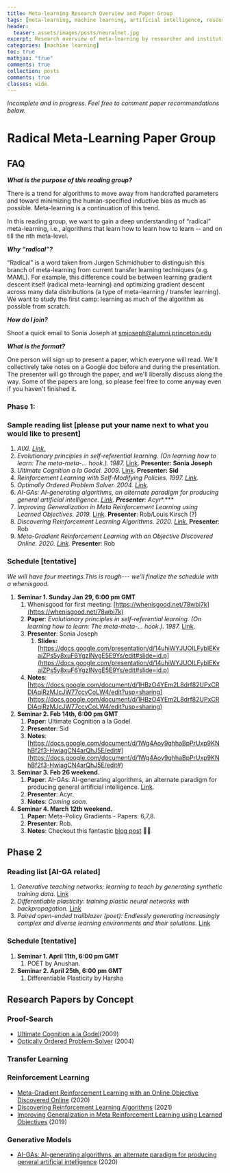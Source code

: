 ```yaml
---
title: Meta-learning Research Overview and Paper Group
tags: [meta-learning, machine learning, artificial intelligence, resources]
header: 
  teaser: assets/images/posts/neuralnet.jpg
excerpt: Research overview of meta-learning by researcher and institution.
categories: [machine learning]
toc: true
mathjax: "true"
comments: true
collection: posts
comments: true
classes: wide
---
```


*Incomplete and in progress. Feel free to comment paper recommendations below.*

# Radical Meta-Learning Paper Group

## FAQ

***What is the purpose of this reading group?***

There is a trend for algorithms to move away from handcrafted parameters and toward minimizing the human-specified inductive bias as much as possible. Meta-learning is a continuation of this trend.

In this reading group, we want to gain a deep understanding of “radical” meta-learning, i.e., algorithms that learn how to learn how to learn -- and on till the nth meta-level.

***Why “radical”?***

“Radical” is a word taken from Jurgen Schmidhuber to distinguish this branch of meta-learning from current transfer learning techniques (e.g. MAML). For example, this difference could be between learning gradient descent itself (radical meta-learning) and optimizing gradient descent across many data distributions (a type of meta-learning / transfer learning). We want to study the first camp: learning as much of the algorithm as possible from scratch.

***How do I join?***

Shoot a quick email to Sonia Joseph at smjoseph@alumni.princeton.edu

***What is the format?*** 

One person will sign up to present a paper, which everyone will read. We'll collectively take notes on a Google doc before and during the presentation. The presenter will go through the paper, and we'll liberally discuss along the way. Some of the papers are long, so please feel free to come anyway even if you haven't finished it.

### Phase 1:

### Sample reading list [please put your name next to what you would like to present]

1. *AIXI. [Link.](https://arxiv.org/abs/cs/0004001)*
2. *Evolutionary principles in self-referential learning. (On learning how to learn: The meta-meta-... hook.). 1987.* [Link](http://people.idsia.ch/~juergen/diploma1987ocr.pdf). **Presenter: Sonia Joseph**
3. *Ultimate Cognition a la Godel. 2009.* [Link](http://people.idsia.ch/~juergen/ultimatecognition.pdf). **Presenter: Sid**
4. *Reinforcement Learning with Self-Modifying Policies. 1997. [Link](http://people.idsia.ch/~juergen/ssabook/ssabook.html).*
5. *Optimally Ordered Problem Solver. 2004. [Link](http://people.idsia.ch/~juergen/oopsweb/oopsweb.html).*
6. *AI-GAs: AI-generating algorithms, an alternate paradigm for producing general artificial intelligence. [Link](https://arxiv.org/pdf/1905.10985.pdf). **Presenter**: Acyr**.*** 
7. *Improving Generalization in Meta Reinforcement Learning using Learned Objectives. 2019.* [Link](https://arxiv.org/abs/1910.04098). **Presenter**: Rob/Louis Kirsch (?)
8. *Discovering Reinforcement Learning Algorithms. 2020. [Link.](https://arxiv.org/abs/2007.08794)* **Presenter**: Rob
9. *Meta-Gradient Reinforcement Learning with an Objective Discovered Online. 2020. [Link](https://arxiv.org/pdf/2007.08433.pdf).* **Presenter**: Rob

### Schedule [tentative]

*We will have four meetings.This is rough--- we’ll finalize the schedule with a whenisgood.*

1. **Seminar 1. Sunday Jan 29, 6:00 pm GMT**
    1. Whenisgood for first meeting: [https://whenisgood.net/78wbi7k](https://whenisgood.net/78wbi7k) 
    2. **Paper**: *Evolutionary principles in self-referential learning. (On learning how to learn: The meta-meta-... hook.). 1987.* [Link](http://people.idsia.ch/~juergen/diploma1987ocr.pdf). 
    3. **Presenter**: Sonia Joseph
        1. **Slides:** [https://docs.google.com/presentation/d/14uhiWYJUOILFybIEKvaiZPs5y8xuF6YgzINygE5E9Ys/edit#slide=id.p](https://docs.google.com/presentation/d/14uhiWYJUOILFybIEKvaiZPs5y8xuF6YgzINygE5E9Ys/edit#slide=id.p)
    4. **Notes**: [https://docs.google.com/document/d/1HBzO4YEm2L8drf82UPxCRDlAqiRzMJcJW77ccyCoLW4/edit?usp=sharing](https://docs.google.com/document/d/1HBzO4YEm2L8drf82UPxCRDlAqiRzMJcJW77ccyCoLW4/edit?usp=sharing)
2. **Seminar 2. Feb 14th, 6:00 pm GMT**
    1. **Paper**: Ultimate Cognition a la Godel. 
    2. **Presenter**: Sid
    3. **Notes**: [https://docs.google.com/document/d/1Wg4Aoy9qhhaBpPrUxp9KNhBf2f3-HwiagCN4arQhJ5E/edit#](https://docs.google.com/document/d/1Wg4Aoy9qhhaBpPrUxp9KNhBf2f3-HwiagCN4arQhJ5E/edit#)
3. **Seminar 3. Feb 26 weekend.**
    1. **Paper**: AI-GAs: AI-generating algorithms, an alternate paradigm for producing general artificial intelligence. [Link](https://arxiv.org/pdf/1905.10985.pdf). 
    2. **Presenter**: Acyr.
    3. **Notes**: *Coming soon.*
4. **Seminar 4. March 12th weekend.**
    1. **Paper:** Meta-Policy Gradients - Papers: 6,7,8.
    2. **Presenter**: Rob.
    3. **Notes**: Checkout this fantastic [blog post](https://roberttlange.github.io/posts/2020/12/meta-policy-gradients/) 👨‍🔧

## Phase 2

### Reading list  [AI-GA related]

1. *Generative teaching networks: learning to teach by generating synthetic training data.* [Link](https://arxiv.org/abs/1912.07768)
2. *Differentiable plasticity: training plastic neural networks with backpropagation.* [Link](https://arxiv.org/abs/1804.02464) 
3. *Paired open-ended trailblazer (poet): Endlessly generating increasingly complex and diverse learning environments and their solutions.* [Link](https://arxiv.org/abs/1901.01753)

### Schedule [tentative]

1. **Seminar 1. April 11th, 6:00 pm GMT**
    1. POET by Anushan.
2. **Seminar 2. April 25th, 6:00 pm GMT**
    1. Differentiable Plasticity by Harsha

## Research Papers by Concept

### Proof-Search
* [Ultimate Cognition a la Godel](http://people.idsia.ch/~juergen/ultimatecognition.pdf)(2009)
* [Optically Ordered Problem-Solver](http://people.idsia.ch/~juergen/oopsweb/oopsweb.html) (2004)

### Transfer Learning

### Reinforcement Learning
* [Meta-Gradient Reinforcement Learning with an Online Objective Discovered Online](https://arxiv.org/pdf/2007.08433.pdf) (2020)
* [Discovering Reinforcement Learning Algorithms](https://arxiv.org/pdf/2007.08794.pdf) (2021)
* [Improving Generalization in Meta Reinforcement Learning using Learned Objectives](https://arxiv.org/abs/1910.04098) (2019)

### Generative Models
* [AI-GAs: AI-generating algorithms, an alternate paradigm for producing general artificial intelligence](https://arxiv.org/pdf/1905.10985.pdf) (2020)


